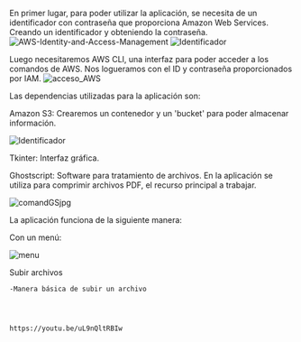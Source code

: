En primer lugar, para poder utilizar la aplicación, se necesita de un identificador con contraseña que proporciona Amazon Web Services. Creando un identificador y obteniendo la contraseña.
![AWS-Identity-and-Access-Management](https://github.com/DCVdev/StorComp/assets/98882413/53df46af-15c1-467b-a94e-def37d59670b)
![Identificador](https://github.com/DCVdev/StorComp/assets/98882413/efa7daa7-fb4d-432d-adee-06366dd2e406)




Luego necesitaremos AWS CLI, una interfaz para poder acceder a los comandos de AWS. Nos logueramos con el ID y contraseña proporcionados por IAM.
![acceso_AWS](https://github.com/DCVdev/StorComp/assets/98882413/aa10e9ef-528f-40ae-a310-2b86366971b6)





Las dependencias utilizadas para la aplicación son:



Amazon S3: Crearemos un contenedor y un 'bucket' para poder almacenar información.


![Identificador](https://github.com/DCVdev/StorComp/assets/98882413/23efcd2d-1b99-4da7-8792-702052318b79)


Tkinter: Interfaz gráfica.


Ghostscript: Software para tratamiento de archivos. En la aplicación se utiliza para comprimir archivos PDF, el recurso principal a trabajar.


![comandGSjpg](https://github.com/DCVdev/StorComp/assets/98882413/f33393f5-6374-4df4-882d-3bc4bb98876b)


La aplicación funciona de la siguiente manera:


Con un menú:




![menu](https://github.com/DCVdev/StorComp/assets/98882413/2c3e3a4f-18e5-406e-94ed-2348f3677783)




Subir archivos

    -Manera básica de subir un archivo


    

    https://youtu.be/uL9nQltRBIw
